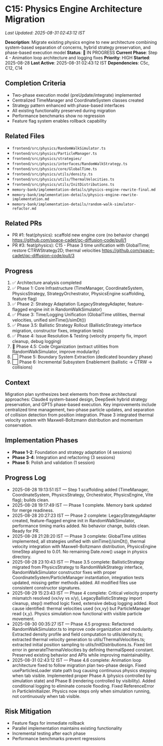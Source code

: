 # C15: Physics Engine Architecture Migration
*Last Updated: 2025-08-31 02:43:12 IST*

**Description**: Migrate existing physics engine to new architecture combining system-based separation of concerns, hybrid strategy preservation, and phase-based execution model
**Status**: 🔄 IN PROGRESS
**Current Phase**: Step 4 - Animation loop architecture and logging fixes
**Priority**: HIGH
**Started**: 2025-08-28
**Last Active**: 2025-08-31 02:43:12 IST
**Dependencies**: C5c, C12, C14

## Completion Criteria
- Two-phase execution model (preUpdate/integrate) implemented
- Centralized TimeManager and CoordinateSystem classes created
- Strategy pattern enhanced with phase-based interfaces
- All existing functionality preserved during migration
- Performance benchmarks show no regression
- Feature flag system enables rollback capability

## Related Files
- `frontend/src/physics/RandomWalkSimulator.ts`
- `frontend/src/physics/ParticleManager.ts`
- `frontend/src/physics/strategies/`
- `frontend/src/physics/interfaces/RandomWalkStrategy.ts`
- `frontend/src/physics/core/GlobalTime.ts`
- `frontend/src/physics/utils/density.ts`
- `frontend/src/physics/utils/ThermalVelocities.ts`
- `frontend/src/physics/utils/InitDistributions.ts`
- `memory-bank/implementation-details/physics-engine-rewrite-final.md`
- `memory-bank/implementation-details/physics-engine-rewrite-implementation.md`
- `memory-bank/implementation-details/random-walk-simulator-refactor.md`

## Related PRs
- PR #1: feat(physics): scaffold new engine core (no behavior change)
  https://github.com/space-cadet/qc-diffusion-code/pull/1
- PR #3: feat(physics): C15 - Phase 3 time unification with GlobalTime; restore CTRWStrategy2D; thermal velocities
  https://github.com/space-cadet/qc-diffusion-code/pull/3

## Progress
1. ✅ Architecture analysis completed
2. ✅ Phase 1: Core Infrastructure (TimeManager, CoordinateSystem, PhysicsStrategy, StrategyOrchestrator, PhysicsEngine scaffolding, feature flag)
3. ✅ Phase 2: Strategy Adaptation (LegacyStrategyAdapter, feature-flagged engine init in RandomWalkSimulator)
4. ✅ Phase 3: Time/Logging Unification (GlobalTime utilities, thermal velocities, unified simTime()/simDt())
5. ✅ Phase 3.5: Ballistic Strategy Rollout (BallisticStrategy interface migration, constructor fixes, integration tests)
6. ✅ Phase 4: Issue Resolution & Testing (velocity property fix, import cleanup, debug logging)
7. 🔄 Phase 4.5: Code Organization (extract utilities from RandomWalkSimulator, improve modularity)
8. ⬜ Phase 5: Boundary System Extraction (dedicated boundary phase)
9. ⬜ Phase 6: Incremental Subsystem Enablement (ballistic → CTRW → collisions)

## Context
Migration plan synthesizes best elements from three architectural approaches: Claude4 system-based design, DeepSeek hybrid strategy preservation, and GPT5 phase-based execution. Key improvements include centralized time management, two-phase particle updates, and separation of collision detection from position integration. Phase 3 integrated thermal velocity system with Maxwell-Boltzmann distribution and momentum conservation.

## Implementation Phases
- **Phase 1-2**: Foundation and strategy adaptation (4 sessions)
- **Phase 3-4**: Integration and refactoring (3 sessions)  
- **Phase 5**: Polish and validation (1 session)

## Progress Log
- 2025-08-28 19:13:51 IST — Step 1 scaffolding added (TimeManager, CoordinateSystem, PhysicsStrategy, Orchestrator, PhysicsEngine, Vite flag); builds clean.
- 2025-08-28 19:17:49 IST — Phase 1 complete. Memory bank updated for merge readiness.
- 2025-08-28 20:27:23 IST — Phase 2 complete: LegacyStrategyAdapter created, feature-flagged engine init in RandomWalkSimulator, performance timing marks added. No behavior change, builds clean. Ready for PR.
- 2025-08-28 21:28:20 IST — Phase 3 complete: GlobalTime utilities implemented, all strategies unified with simTime()/simDt(), thermal velocity integration with Maxwell-Boltzmann distribution, PhysicsEngine timeStep aligned to 0.01. No remaining Date.now() usage in physics directory.
- 2025-08-28 23:10:43 IST — Phase 3.5 complete: BallisticStrategy migrated from PhysicsStrategy to RandomWalkStrategy interface, RandomWalkSimulator constructor fixes with proper CoordinateSystem/ParticleManager instantiation, integration tests updated, missing getter methods added. All modified files use consistent constructor signatures.
- 2025-08-29 15:23:43 IST — Phase 4 complete: Critical velocity property mismatch resolved (vx/vy vs x/y), LegacyBallisticStrategy import cleanup, step() method logic fixed, extensive debug logging added. Root cause identified: thermal velocities used {vx,vy} but ParticleManager read {x,y}. Physics simulation now functional with visible particle movement.
- 2025-08-30 00:35:27 IST — Phase 4.5 progress: Refactored RandomWalkSimulator.ts to improve code organization and modularity. Extracted density profile and field computation to utils/density.ts; extracted thermal velocity generation to utils/ThermalVelocities.ts; extracted initial position sampling to utils/InitDistributions.ts. Fixed lint error in generateThermalVelocities by defining thermalSpeed constant. Preserved existing behavior and APIs while improving maintainability.
- 2025-08-31 02:43:12 IST — Phase 4.6 complete: Animation loop architecture fixed to follow migration plan two-phase design. Fixed useParticlesLoader state path bug causing continuous physics stepping when tab visible. Implemented proper Phase A (physics controlled by simulation state) and Phase B (rendering controlled by visibility). Added conditional logging to eliminate console flooding. Fixed ReferenceError in ParticleInitializer. Physics now steps only when simulation running, not continuously when tab visible.

## Risk Mitigation
- Feature flags for immediate rollback
- Parallel implementation maintains existing functionality
- Incremental testing after each phase
- Performance benchmarks prevent regressions